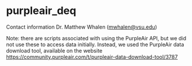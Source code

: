# purpleair_deq

Contact information
Dr. Matthew Whalen (mwhalen@vsu.edu)

Note: there are scripts associated with using the PurpleAir API, but we did not use these to access data initially. Instead, we used the PurpleAir data download tool, available on the website <https://community.purpleair.com/t/purpleair-data-download-tool/3787>

